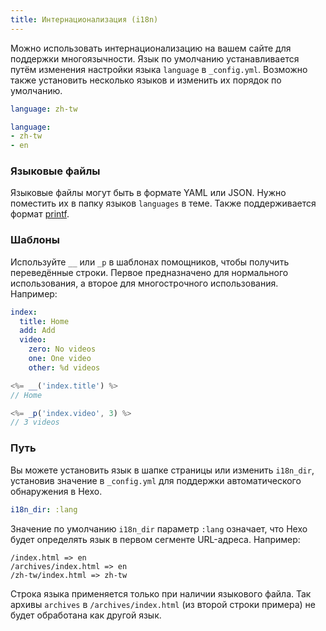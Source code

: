 ```yaml
---
title: Интернационализация (i18n)
---
```


Можно использовать интернационализацию на вашем сайте для поддержки многоязычности. Язык по умолчанию устанавливается путём изменения настройки языка `language` в `_config.yml`. Возможно также установить несколько языков и изменить их порядок по умолчанию.

```yaml
language: zh-tw

language:
- zh-tw
- en
```

### Языковые файлы

Языковые файлы могут быть в формате YAML или JSON. Нужно поместить их в папку языков `languages` в теме. Также поддерживается формат [printf](https://github.com/alexei/sprintf.js).

### Шаблоны

Используйте `__` или `_p` в шаблонах помощников, чтобы получить переведённые строки. Первое предназначено для нормального использования, а второе для многострочного использования. Например:

```yaml en.yml
index:
  title: Home
  add: Add
  video:
    zero: No videos
    one: One video
    other: %d videos
```

```js
<%= __('index.title') %>
// Home

<%= _p('index.video', 3) %>
// 3 videos
```

### Путь

Вы можете установить язык в шапке страницы или изменить `i18n_dir`, установив значение в `_config.yml` для поддержки автоматического обнаружения в Hexo.

```yaml
i18n_dir: :lang
```

Значение по умолчанию `i18n_dir` параметр `:lang` означает, что Hexo будет определять язык в первом сегменте URL-адреса. Например:

```plain
/index.html => en
/archives/index.html => en
/zh-tw/index.html => zh-tw
```

Строка языка применяется только при наличии языкового файла. Так архивы `archives` в `/archives/index.html` (из второй строки примера) не будет обработана как другой язык.
